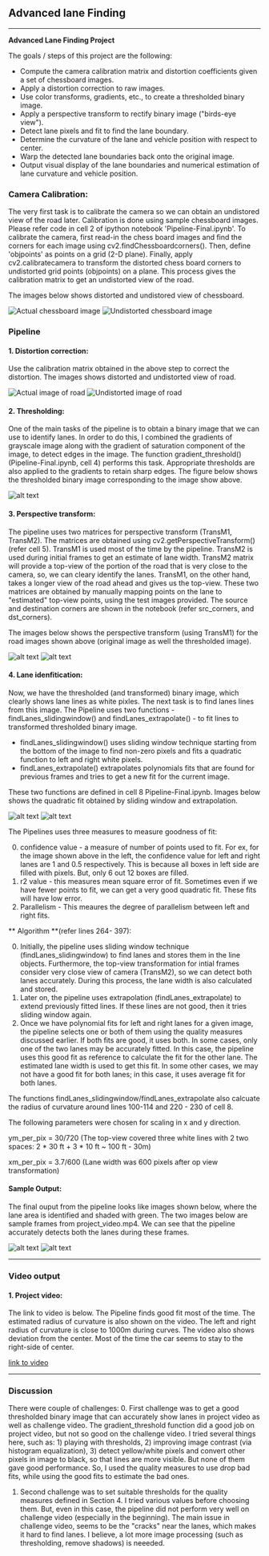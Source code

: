 ## **Advanced lane Finding**
---
**Advanced Lane Finding Project**

The goals / steps of this project are the following:

* Compute the camera calibration matrix and distortion coefficients given a set of chessboard images.
* Apply a distortion correction to raw images.
* Use color transforms, gradients, etc., to create a thresholded binary image.
* Apply a perspective transform to rectify binary image ("birds-eye view").
* Detect lane pixels and fit to find the lane boundary.
* Determine the curvature of the lane and vehicle position with respect to center.
* Warp the detected lane boundaries back onto the original image.
* Output visual display of the lane boundaries and numerical estimation of lane curvature and vehicle position.

[//]: # (Image References)

[image1]: ./output_images/chessboard_image_orig.png "Chessboard - Oriinal"
[image2]: ./output_images/chessboard_image_undistorted.png "Chessboard - Undistorted"
[image3]: ./output_images/road_view_orig.png "Road view - original"
[image4]: ./output_images/road_view_undistorted.png "Road view - undistorted"
[image5]: ./output_images/road_view_thresholded.png "Thresholded binary image"
[image6]: ./output_images/road_view_topview.png "Top view of road"
[image7]: ./output_images/road_view_thresholded_topview.png "Top view of thresholded image"
[image8]: ./output_images/lanefit_sliding_window.png "Sliding window fit"
[image9]: ./output_images/lanefit_extrapolate.png "Extrapolation fit"
[image10]: ./output_images/sliding_window_unwarped.png "Lanes marked on a sample project video image"
[image11]: ./output_images/extrapolate_unwarped.png "Lanes marked on a sample project video image"
[image12]: ./output_images/challenge_video_unwarped.png "Lanes marked on a sample challenge video image"
[video1]: ./project_video_withlanes.mp4 "Project Video"
[video2]: ./challenge_video_withlanes.mp4 "Challenge Video"


### Camera Calibration:
The very first task is to calibrate the camera so we can obtain an undistored view of the road later. Calibration is done using sample chessboard images. Please refer code in cell 2 of ipython notebook 'Pipeline-Final.ipynb'. To calibrate the camera, first read-in the chess board images and find the corners for each image using cv2.findChessboardcorners(). Then, define 'objpoints' as points on a grid (2-D plane). Finally, apply cv2.calibratecamera to transform the distorted chess board corners to undistorted grid points (objpoints) on a plane. This process gives the calibration matrix to get an undistorted view of the road.

The images below shows distorted and undistored view of chessboard.

![Actual chessboard image][image1]
![Undistorted chessboard image][image2]


### Pipeline

#### 1. Distortion correction:
Use the calibration matrix obtained in the above step to correct the distortion. The images shows distorted and undistorted view of road.

![Actual image of road][image3]
![Undistorted image of road][image4]

#### 2. Thresholding:
One of the main tasks of the pipeline is to obtain a binary image that we can use to identify lanes. In order to do this, I combined the gradients of grayscale image along with the gradient of saturation component of the image, to detect edges in the image. The function gradient_threshold() (Pipeline-Final.ipynb, cell 4) performs this task. Appropriate thresholds are also applied to the gradients to retain sharp edges. The figure below shows the thresholded binary image corresponding to the image show above.

![alt text][image5]

#### 3. Perspective transform:
The pipeline uses two matrices for perspective transform (TransM1, TransM2). The matrices are obtained using cv2.getPerspectiveTransform() (refer cell 5). TransM1 is used most of the time by the pipeline. TransM2 is used during initial frames to get an estimate of lane width. TransM2 matrix will provide a top-view of the portion of the road that is very close to the camera, so, we can cleary identify the lanes. TransM1, on the other hand, takes a longer view of the road ahead and gives us the top-view. These two matrices are obtained by manually mapping points on the lane to "estimated" top-view points, using the test images provided. The source and destination corners are shown in the notebook (refer src_corners, and dst_corners).

The images below shows the perspective transform (using TransM1) for the road images shown above (original image as well the thresholded image).

![alt text][image6]
![alt text][image7]


#### 4. Lane idenfitication:
Now, we have the thresholded (and transformed) binary image, which clearly shows lane lines as white pixles. The next task is to find lanes lines from this image. The Pipeline uses two functions -findLanes_slidingwindow() and findLanes_extrapolate() - to fit lines to transformed thresholded binary image. 

- findLanes_slidingwindow() uses sliding window technique starting from the bottom of the image to find non-zero pixels and fits a quadratic function to left and right white pixels. 
- findLanes_extrapolate() extrapolates polynomials fits that are found for previous frames and tries to get a new fit for the current image.

These two functions are defined in cell 8 Pipeline-Final.ipynb. Images below shows the quadratic fit obtained by sliding window and extrapolation.

![alt text][image8]
![alt text][image9]

The Pipelines uses three measures to measure goodness of fit:

0. confidence value - a measure of number of points used to fit. For ex, for the image shown above in the left, the confidence value for left and right lanes are 1 and 0.5 respectively. This is because all boxes in left side are filled with pixels. But, only 6 out 12 boxes are filled.
1. r2 value - this measures mean square error of fit. Sometimes even if we have fewer points to fit, we can get a very good quadratic fit. These fits will have low error.
2. Parallelism - This meaures the degree of parallelism between left and right fits.

** Algorithm **(refer lines 264- 397):

0. Initially, the pipeline uses sliding window technique (findLanes_slidingwindow) to find lanes and stores them in the line objects. Furthermore, the top-view transformation for intial frames consider very close view of camera (TransM2), so we can detect both lanes accurately. During this process, the lane width is also calculated and stored.
1. Later on, the pipeline uses extrapolation (findLanes_extrapolate) to extend previously fitted lines. If these lines are not good, then it tries sliding window again.
2. Once we have polynomial fits for left and right lanes for a given image, the pipeline selects one or both of them using the quality measures discussed earlier. If both fits are good, it uses both. In some cases, only one of the two lanes may be accurately fitted. In this case, the pipeline uses this good fit as reference to calculate the fit for the other lane. The estimated lane width is used to get this fit. In some other cases, we may not have a good fit for both lanes; in this case, it uses average fit for both lanes.

The functions findLanes_slidingwindow/findLanes_extrapolate also calcuate the radius of curvature around lines 100-114 and 220 - 230 of cell 8.

The following parameters were chosen for scaling in x and y direction.

ym_per_pix = 30/720 (The top-view covered three white lines with 2 two spaces: 2 * 30 ft + 3 * 10 ft ~ 100 ft - 30m)

xm_per_pix = 3.7/600 (Lane width was 600 pixels after op view transformation)

#### Sample Output:

The final ouput from the pipeline looks like images shown below, where the lane area is identified and shaded with green. The two images below are sample frames from project_video.mp4. We can see that the pipeline accurately detects both the lanes during these frames.

![alt text][image10]
![alt text][image11]

---

### Video output

#### 1. Project video:
The link to video is below. The Pipeline finds good fit most of the time. The estimated radius of curvature is also shown on the video. The left and right radius of curvature is close to 1000m during curves. The video also shows deviation from the center. Most of the time the car seems to stay to the right-side of center.

[link to video](./project_video_withlanes.mp4)

---

### Discussion

There were couple of challenges:
0. First challenge was to get a good thresholded binary image that can accurately show lanes in project video as well as challenge video. The gradient_threshold function did a good job on project video, but not so good on the challenge video. I tried several things here, such as: 1) playing with thresholds, 2) improving image contrast (via histogram equalization), 3) detect yellow/white pixels and convert other pixels in image to black, so that lines are more visible. But none of them gave good performance. So, I used the quality measures to use drop bad fits, while using the good fits to estimate the bad ones.
1. Second challenge was to set suitable thresholds for the quality measures defined in Section 4. I tried various values before choosing them. But, even in this case, the pipeline did not perform very well on challenge video (especially in the beginning). The main issue in challenge video, seems to be the "cracks" near the lanes, which makes it hard to find lanes. I believe, a lot more image processing (such as thresholding, remove shadows) is neeeded.



